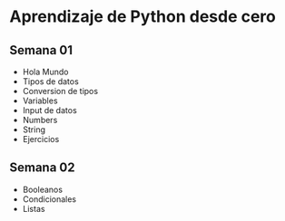 # Aprendizaje de Python desde cero

## Semana 01

- Hola Mundo
- Tipos de datos
- Conversion de tipos
- Variables
- Input de datos
- Numbers
- String
- Ejercicios

## Semana 02
 - Booleanos
 - Condicionales
 - Listas
